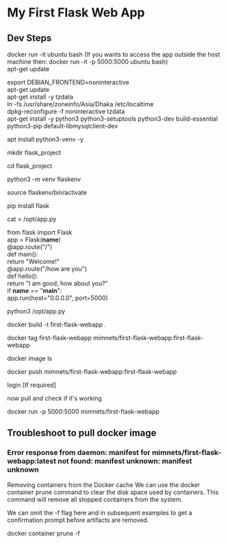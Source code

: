 # My First Flask Web App

## Dev Steps

docker run -it ubuntu bash (If you wants to access the app outside the host machine then: docker run -it -p 5000:5000 ubuntu bash)</br>
apt-get update</br>

export DEBIAN_FRONTEND=noninteractive</br>
apt-get update</br>
apt-get install -y tzdata</br>
ln -fs /usr/share/zoneinfo/Asia/Dhaka /etc/localtime</br>
dpkg-reconfigure -f noninteractive tzdata</br>
apt-get install -y python3 python3-setuptools python3-dev build-essential python3-pip default-libmysqlclient-dev</br>

apt install python3-venv -y

mkdir flask_project

cd flask_project

python3 -m venv flaskenv

source flaskenv/bin/activate

pip install flask

cat > /opt/app.py

from flask import Flask</br>
app = Flask(__name__)</br>
@app.route("/")</br>
def main():</br>
    return "Welcome!"</br>
@app.route("/how are you")</br>
def hello():</br>
    return "I am good, how about you?"</br>
if __name__ == "__main__":</br>
    app.run(host="0.0.0.0", port=5000)</br>

python3 /opt/app.py


docker build -t first-flask-webapp .

docker tag first-flask-webapp mimnets/first-flask-webapp:first-flask-webapp

docker image ls

docker push mimnets/first-flask-webapp:first-flask-webapp

login [If required]

now pull and check if it's working

docker run -p 5000:5000 mimnets/first-flask-webapp

## Troubleshoot to pull docker image
### Error response from daemon: manifest for mimnets/first-flask-webapp:latest not found: manifest unknown: manifest unknown
Removing containers from the Docker cache
We can use the docker container prune command to clear the disk space used by containers. This command will remove all stopped containers from the system.

We can omit the -f flag here and in subsequent examples to get a confirmation prompt before artifacts are removed.

docker container prune -f
